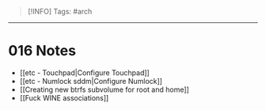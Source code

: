 > [!INFO]
> Tags: #arch 

----
# 016 Notes
- [[etc - Touchpad|Configure Touchpad]]
- [[etc - Numlock sddm|Configure Numlock]]
- [[Creating new btrfs subvolume for root and home]]
- [[Fuck WINE associations]]